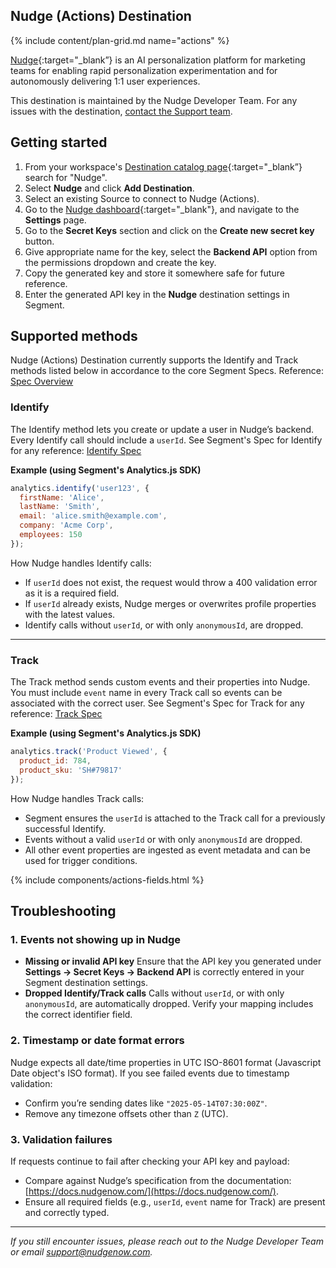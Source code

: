 Nudge (Actions) Destination
---

{% include content/plan-grid.md name="actions" %}

[Nudge](https://nudgenow.com/?utm_source=segmentio&utm_medium=docs&utm_campaign=partners){:target="_blank”} is an AI personalization platform for marketing teams for enabling rapid personalization experimentation and for autonomously delivering 1:1 user experiences.

This destination is maintained by the Nudge Developer Team. For any issues with the destination, [contact the Support team](mailto:support@nudgenow.com).

## Getting started

1. From your workspace's [Destination catalog page](https://app.segment.com/goto-my-workspace/destinations/catalog){:target="_blank”} search for "Nudge".
2. Select **Nudge** and click **Add Destination**.
3. Select an existing Source to connect to Nudge (Actions).
4. Go to the [Nudge dashboard](https://dashboard.nudgenow.com){:target="_blank"}, and navigate to the **Settings** page.
5. Go to the **Secret Keys** section and click on the **Create new secret key** button.
6. Give appropriate name for the key, select the **Backend API** option from the permissions dropdown and create the key.
7. Copy the generated key and store it somewhere safe for future reference.
8. Enter the generated API key in the **Nudge** destination settings in Segment.

## Supported methods

Nudge (Actions) Destination currently supports the Identify and Track methods listed below in accordance to the core Segment Specs. Reference: [Spec Overview](https://segment.com/docs/connections/spec/)

### Identify

The Identify method lets you create or update a user in Nudge’s backend. Every Identify call should include a `userId`. See Segment's Spec for Identify for any reference: [Identify Spec](https://segment.com/docs/connections/spec/identify/)

**Example (using Segment's Analytics.js SDK)**

```js
analytics.identify('user123', {
  firstName: 'Alice',
  lastName: 'Smith',
  email: 'alice.smith@example.com',
  company: 'Acme Corp',
  employees: 150
});
```

How Nudge handles Identify calls:

* If `userId` does not exist, the request would throw a 400 validation error as it is a required field.
* If `userId` already exists, Nudge merges or overwrites profile properties with the latest values.
* Identify calls without `userId`, or with only `anonymousId`, are dropped.

---

### Track

The Track method sends custom events and their properties into Nudge. You must include `event` name in every Track call so events can be associated with the correct user. See Segment's Spec for Track for any reference: [Track Spec](https://segment.com/docs/connections/spec/track/)

**Example (using Segment's Analytics.js SDK)**

```js
analytics.track('Product Viewed', {
  product_id: 784,
  product_sku: 'SH#79817'
});
```

How Nudge handles Track calls:

* Segment ensures the `userId` is attached to the Track call for a previously successful Identify.
* Events without a valid `userId` or with only `anonymousId` are dropped.
* All other event properties are ingested as event metadata and can be used for trigger conditions.


{% include components/actions-fields.html %}

## Troubleshooting

### 1. Events not showing up in Nudge

* **Missing or invalid API key**
  Ensure that the API key you generated under **Settings → Secret Keys → Backend API** is correctly entered in your Segment destination settings.
* **Dropped Identify/Track calls**
  Calls without `userId`, or with only `anonymousId`, are automatically dropped. Verify your mapping includes the correct identifier field.

### 2. Timestamp or date format errors

Nudge expects all date/time properties in UTC ISO-8601 format (Javascript Date object's ISO format). If you see failed events due to timestamp validation:

* Confirm you’re sending dates like `"2025-05-14T07:30:00Z"`.
* Remove any timezone offsets other than `Z` (UTC).

### 3. Validation failures

If requests continue to fail after checking your API key and payload:

* Compare against Nudge’s specification from the documentation: [https://docs.nudgenow.com/](https://docs.nudgenow.com/).
* Ensure all required fields (e.g., `userId`, `event` name for Track) are present and correctly typed.

---

*If you still encounter issues, please reach out to the Nudge Developer Team or email [support@nudgenow.com](mailto:support@nudgenow.com).*